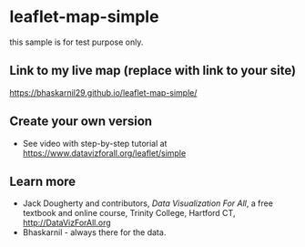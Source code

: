# leaflet-map-simple
this sample is for test purpose only.

## Link to my live map (replace with link to your site)

https://bhaskarnil29.github.io/leaflet-map-simple/ 

## Create your own version
- See video with step-by-step tutorial at https://www.datavizforall.org/leaflet/simple

## Learn more
- Jack Dougherty and contributors, *Data Visualization For All*, a free textbook and online course, Trinity College, Hartford CT, http://DataVizForAll.org
- Bhaskarnil - always there for the data.
